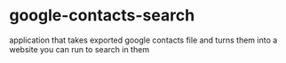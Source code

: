 # google-contacts-search
application that takes exported google contacts file and turns them into a website you can run to search in them

